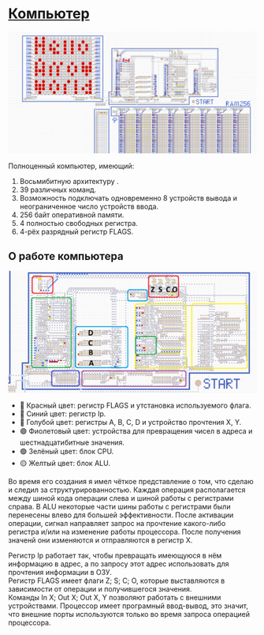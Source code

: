 # [Компьютер](https://logic-arrows.io/map-yrERhX_m)
[![Компьютер](png/Компьютер.png)](https://logic-arrows.io/map-yrERhX_m)

Полноценный компьютер, имеющий:

1. Восьмибитную архитектуру .
2. 39 различных команд.
3. Возможность подключать одновременно 8 устройств вывода и неограниченное число устройств ввода.
4. 256 байт оперативной памяти.
5. 4 полностью свободных регистра.
6. 4-рёх разрядный регистр FLAGS.

## О работе компьютера
[![Устройство_процессора](png/Устройство_процессора.png)](./Компьютер.md)
<br>
+ 🔴 Красный цвет: регистр FLAGS и утстановка используемого флага.
+ 🔵 Синий цвет: регистр Ip.
+ 🧊 Голубой цвет: регистры A, B, C, D и устройство прочтения X, Y.
+ 🟣 Фиолетовый цвет: устройства для превращения чисел в адреса и шестнадцатибитные значения.
+ 🟢 Зелёный цвет: блок CPU.
+ 🟡 Желтый цвет: блок ALU.
  <br>

Во время его создания я имел чёткое представление о том, что сделаю и следил за структурированностью. Каждая операция располагается между шиной кода операции слева и шиной работы с регистрами справа. В ALU некоторые части шины работы с регистрами были перенесены влево для большей эффективности. После активации операции, сигнал направляет запрос на прочтение какого-либо регистра и/или на изменение работы процессора. После получения значенй они изменяются и отправляются в регистр X.

Регистр Ip работает так, чтобы превращать имеющуюся в нём информацию в адрес, а по запросу этот адрес использовать для прочтения информации в ОЗУ. <br>
Регистр FLAGS имеет флаги Z; S; C; O, которые выставляются в зависимости от операции и получившегося значения. <br>
Команды In X; Out X; Out X, Y позволяют работать с внешними устройствами. Процессор имеет програмный ввод-вывод, это значит, что внешние порты используются только во время запроса операцией процессора.
<br><br>
